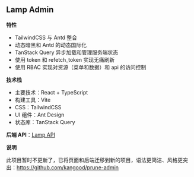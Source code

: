 ## Lamp Admin

**特性**

- TailwindCSS 与 Antd 整合
- 动态暗黑和 Antd 的动态国际化
- TanStack Query 异步加载和管理服务端状态
- 使用 token 和 refetch_token 实现无痛刷新
- 使用 RBAC 实现对资源（菜单和数据）和 api 的访问控制

**技术栈**

- 主要技术：React + TypeScript
- 构建工具：Vite
- CSS：TailwindCSS
- UI 组件：Ant Design
- 状态库：TanStack Query

**后端 API**：[Lamp API](https://github.com/kangood/lamp-api)

**说明**

此项目暂时不更新了，已将页面和后端迁移到新的项目，语法更简洁、风格更突出：https://github.com/kangood/prune-admin
